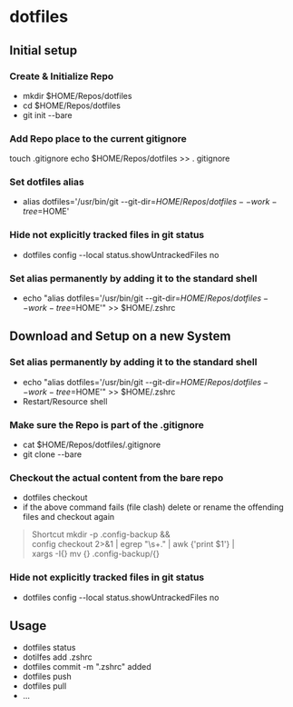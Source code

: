 # dotfiles

## Initial setup
### Create & Initialize Repo
* mkdir $HOME/Repos/dotfiles
* cd $HOME/Repos/dotfiles
* git init --bare

### Add Repo place to the current gitignore
touch .gitignore
echo $HOME/Repos/dotfiles >> . gitignore

### Set dotfiles alias 
* alias dotfiles='/usr/bin/git --git-dir=$HOME/Repos/dotfiles --work-tree=$HOME'

### Hide not explicitly tracked files in git status
* dotfiles config --local status.showUntrackedFiles no
  
### Set alias permanently by adding it to the standard shell
* echo "alias dotfiles='/usr/bin/git --git-dir=$HOME/Repos/dotfiles --work-tree=$HOME'" >> $HOME/.zshrc

## Download and Setup on a new System
### Set alias permanently by adding it to the standard shell
* echo "alias dotfiles='/usr/bin/git --git-dir=$HOME/Repos/dotfiles --work-tree=$HOME'" >> $HOME/.zshrc
* Restart/Resource shell

### Make sure the Repo is part of the .gitignore
* cat $HOME/Repos/dotfiles/.gitignore
* git clone --bare <git-repo-url> <git-repo-dir>
    
### Checkout the actual content from the bare repo
* dotfiles checkout
* if the above command fails (file clash) delete or rename the offending files and checkout again

> Shortcut
> mkdir -p .config-backup && \
> config checkout 2>&1 | egrep "\s+\." | awk {'print $1'} | \
> xargs -I{} mv {} .config-backup/{}

### Hide not explicitly tracked files in git status
* dotfiles config --local status.showUntrackedFiles no


## Usage    
* dotfiles status
* dotilfes add .zshrc
* dotfiles commit -m ".zshrc" added
* dotfiles push
* dotfiles pull
* ...
